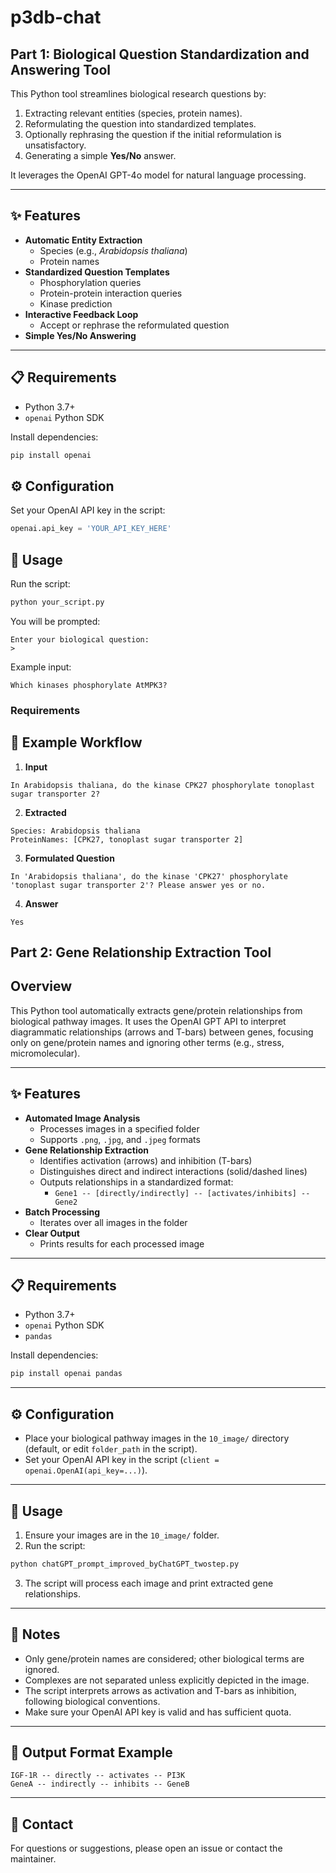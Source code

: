 # p3db-chat

## Part 1: Biological Question Standardization and Answering Tool

This Python tool streamlines biological research questions by:
1. Extracting relevant entities (species, protein names).
2. Reformulating the question into standardized templates.
3. Optionally rephrasing the question if the initial reformulation is unsatisfactory.
4. Generating a simple **Yes/No** answer.

It leverages the OpenAI GPT-4o model for natural language processing.

---

## ✨ Features

- **Automatic Entity Extraction**
  - Species (e.g., *Arabidopsis thaliana*)
  - Protein names
- **Standardized Question Templates**
  - Phosphorylation queries
  - Protein-protein interaction queries
  - Kinase prediction
- **Interactive Feedback Loop**
  - Accept or rephrase the reformulated question
- **Simple Yes/No Answering**

---

## 📋 Requirements

- Python 3.7+
- `openai` Python SDK

Install dependencies:

```bash
pip install openai
```

## ⚙️ Configuration

Set your OpenAI API key in the script:

```python
openai.api_key = 'YOUR_API_KEY_HERE'
```

## 🚀 Usage

Run the script:

```bash
python your_script.py
```

You will be prompted:
```
Enter your biological question:
>
```
Example input:
```
Which kinases phosphorylate AtMPK3?
```
### Requirements

## 📝 Example Workflow

1. **Input**
```
In Arabidopsis thaliana, do the kinase CPK27 phosphorylate tonoplast sugar transporter 2?
```


2. **Extracted**
```
Species: Arabidopsis thaliana
ProteinNames: [CPK27, tonoplast sugar transporter 2]
```


3. **Formulated Question**
```
In 'Arabidopsis thaliana', do the kinase 'CPK27' phosphorylate 'tonoplast sugar transporter 2'? Please answer yes or no.
```

4. **Answer**
```
Yes
```


## Part 2: Gene Relationship Extraction Tool

## Overview

This Python tool automatically extracts gene/protein relationships from biological pathway images. It uses the OpenAI GPT API to interpret diagrammatic relationships (arrows and T-bars) between genes, focusing only on gene/protein names and ignoring other terms (e.g., stress, micromolecular).

---

## ✨ Features

- **Automated Image Analysis**
  - Processes images in a specified folder
  - Supports `.png`, `.jpg`, and `.jpeg` formats
- **Gene Relationship Extraction**
  - Identifies activation (arrows) and inhibition (T-bars)
  - Distinguishes direct and indirect interactions (solid/dashed lines)
  - Outputs relationships in a standardized format:
    - `Gene1 -- [directly/indirectly] -- [activates/inhibits] -- Gene2`
- **Batch Processing**
  - Iterates over all images in the folder
- **Clear Output**
  - Prints results for each processed image

---

## 📋 Requirements

- Python 3.7+
- `openai` Python SDK
- `pandas`

Install dependencies:

```bash
pip install openai pandas
```

---

## ⚙️ Configuration

- Place your biological pathway images in the `10_image/` directory (default, or edit `folder_path` in the script).
- Set your OpenAI API key in the script (`client = openai.OpenAI(api_key=...)`).

---

## 🚀 Usage

1. Ensure your images are in the `10_image/` folder.
2. Run the script:

```bash
python chatGPT_prompt_improved_byChatGPT_twostep.py
```

3. The script will process each image and print extracted gene relationships.

---

## 📝 Notes

- Only gene/protein names are considered; other biological terms are ignored.
- Complexes are not separated unless explicitly depicted in the image.
- The script interprets arrows as activation and T-bars as inhibition, following biological conventions.
- Make sure your OpenAI API key is valid and has sufficient quota.

---

## 📂 Output Format Example

```
IGF-1R -- directly -- activates -- PI3K
GeneA -- indirectly -- inhibits -- GeneB
```

---

## 📧 Contact

For questions or suggestions, please open an issue or contact the maintainer.
